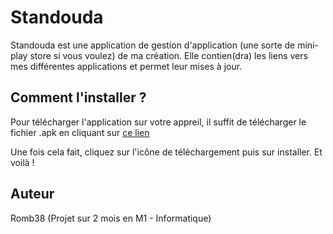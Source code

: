 # Standouda

Standouda est une application de gestion d'application (une sorte de mini-play store si vous voulez) de ma création. Elle contien(dra) les liens vers mes différentes applications et permet leur mises à jour.


## Comment l'installer ?

Pour télécharger l'application sur votre appreil, il suffit de télécharger le fichier .apk en cliquant sur [ce lien](https://github.com/Romb38/StandoudApp/raw/main/StandoudApp.apk)

Une fois cela fait, cliquez sur l'icône de téléchargement puis sur installer. Et voilà !


## Auteur

Romb38 (Projet sur 2 mois en M1 - Informatique)